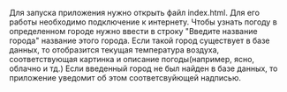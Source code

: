 Для запуска приложения нужно открыть файл index.html. Для его работы необходимо подключение к интернету.
Чтобы узнать погоду в определенном городе нужно ввести в строку "Введите название города" название этого города.
Если такой город существует в базе данных, то отобразится текущая температура воздуха, соответствующая картинка и описание погоды(например, ясно, облачно и тд.)
Если введенный город не был найден в базе данных, то приложение уведомит об этом соответсвуйющей надписью.
